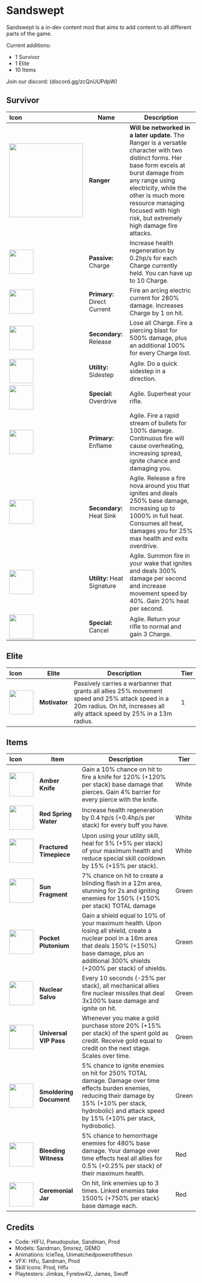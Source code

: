 # Sandswept
Sandswept is a in-dev content mod that aims to add content to all different parts of the game.

Current additions:
- 1 Survivor
- 1 Elite
- 10 Items

Join our discord: (discord.gg/zcQnUUPdpW)

## Survivor
| Icon | Name | Description |
|:-|-|------|
| <img src="https://i.postimg.cc/66fDYrZC/tex-Ranger-Icon.png"  width="196" > | **Ranger** | **Will be networked in a later update.** The Ranger is a versatile character with two distinct forms. Her base form excels at burst damage from any range using electricity, while the other is much more resource managing focused with high risk, but extremely high damage fire attacks. |
| <img src="https://i.postimg.cc/fRqDz6fz/image.png"  width="64" > | **Passive:** Charge | Increase health regeneration by 0.2hp/s for each Charge currently held. You can have up to 10 Charge. | 
| <img src="https://i.postimg.cc/FzvQCmNZ/image1.png"  width="64" > | **Primary:** Direct Current | Fire an arcing electric current for 280% damage. Increases Charge by 1 on hit. |
| <img src="https://i.postimg.cc/TwM8hGL6/image2.png"  width="64" > | **Secondary:** Release | Lose all Charge. Fire a piercing blast for 500% damage, plus an additional 100% for every Charge lost. |
| <img src="https://i.postimg.cc/qR8P3YyC/image3.png"  width="64" > | **Utility:** Sidestep | Agile. Do a quick sidestep in a direction. | 
| <img src="https://i.postimg.cc/gjmfqDHt/image4png.png"  width="64" > | **Special:** Overdrive | Agile. Superheat your rifle. |
| <img src="https://i.postimg.cc/SNb1P012/tex-Overdrive-Fire.png"  width="64" > | **Primary:** Enflame | Agile. Fire a rapid stream of bullets for 100% damage. Continuous fire will cause overheating, increasing spread, ignite chance and damaging you. |
| <img src="https://i.postimg.cc/0jYnvQX6/tex-Heat-Sink.png"  width="64" > | **Secondary:** Heat Sink | Agile. Release a fire nova around you that ignites and deals 250% base damage, increasing up to 1000% in full heat. Consumes all heat, damages you for 25% max health and exits overdrive. |
| <img src="https://i.postimg.cc/vB6XPXWt/tex-Heat-Signature.png"  width="64" > | **Utility:** Heat Signature | Agile. Summon fire in your wake that ignites and deals 300% damage per second and increase movement speed by 40%. Gain 20% heat per second. |
| <img src="https://i.postimg.cc/85C3zNRZ/tex-Overdrive-Exit.png"  width="64" > | **Special:** Cancel | Agile. Return your rifle to normal and gain 3 Charge. |

## Elite
| Icon | Elite | Description | Tier |
|:-|-|------|-|
|<img src="https://i.postimg.cc/yxFxrwbW/tex-Motivator-Affix.png"  width="64" > | **Motivator** | Passively carries a warbanner that grants all allies 25% movement speed and 25% attack speed in a 20m radius. On hit, increases all ally attack speed by 25% in a 13m radius. | 1 |

## Items
| Icon | Item | Description | Tier |
|:-|-|------|-|
|<img src="https://i.postimg.cc/ZKTbBHc7/tex-Amber-Knife.png"  width="64" > | **Amber Knife** | Gain a 10% chance on hit to fire a knife for 120% (+120% per stack) base damage that pierces. Gain 4% barrier for every pierce with the knife.  | White |
|<img src="https://i.postimg.cc/1RVSGrFJ/tex-Red-Spring-Water.png"  width="64" > | **Red Spring Water** | Increase health regeneration by 0.4 hp/s (+0.4hp/s per stack) for every buff you have. | White |
|<img src="https://i.postimg.cc/kGZ6kQnh/tex-Fractured-Timepiece.png"  width="64" > | **Fractured Timepiece** | Upon using your utility skill, heal for 5% (+5% per stack) of your maximum health and reduce special skill cooldown by 15% (+15% per stack).| White |
|<img src="https://i.postimg.cc/LXcqFPFd/tex-Sun-Fragment.png"  width="64" > | **Sun Fragment** | 7% chance on hit to create a blinding flash in a 12m area, stunning for 2s and igniting enemies for 150% (+150% per stack) TOTAL damage| Green |
|<img src="https://i.postimg.cc/1XN5VLQJ/tex-Pocket-Plutonium.png"  width="64" > | **Pocket Plutonium** | Gain a shield equal to 10% of your maximum health. Upon losing all shield, create a nuclear pool in a 16m area that deals 150% (+150%) base damage, plus an additional 300% shields (+200% per stack) of shields. | Green |
|<img src="https://i.postimg.cc/yd9LgHmF/tex-Nuclear-Salvo.png"  width="64" > | **Nuclear Salvo** | Every 10 seconds (-25% per stack), all mechanical allies fire nuclear missiles that deal 3x100% base damage and ignite on hit. | Green |
|<img src="https://i.postimg.cc/NGXcyd7k/Uni-VIPIcon.png"  width="64" > | **Universal VIP Pass** | Whenever you make a gold purchase store 20% (+15% per stack) of the spent gold as credit. Receive gold equal to credit on the next stage. Scales over time. | Green |
|<img src="https://i.postimg.cc/QtFVs3R3/Document-Icon.png"  width="64" > | **Smoldering Document** | 5% chance to ignite enemies on hit for 250% TOTAL damage. Damage over time effects burden enemies, reducing their damage by 15% (+10% per stack, hydrobolic) and attack speed by 15% (+10% per stack, hydrobolic). | Green |
|<img src="https://i.postimg.cc/PxjsGfV3/tex-Bleeding-Witness.png"  width="64" > | **Bleeding Witness** | 5% chance to hemorrhage enemies for 480% base damage. Your damage over time effects heal all allies for 0.5% (+0.25% per stack) of their maximum health. | Red |
|<img src="https://i.postimg.cc/pXf50nwk/tex-Ceremonial-Jar.png"  width="64" > | **Ceremonial Jar** | On hit, link enemies up to 3 times. Linked enemies take 1500% (+750% per stack) base damage each. | Red |

## Credits
- Code: HIFU, Pseudopulse, Sandman, Prod
- Models: Sandman, Smxrez, GEMO
- Animations: IcieTea, Unmatchedpowerofthesun
- VFX: Hifu, Sandman, Prod
- Skill Icons: Prod, Hifu
- Playtesters: Jimkas, Fyrebw42, James, Swuff

